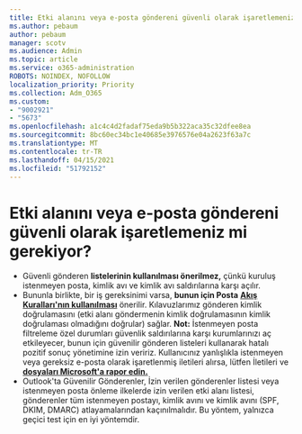 ```yaml
---
title: Etki alanını veya e-posta göndereni güvenli olarak işaretlemeniz mi gerekiyor?
ms.author: pebaum
author: pebaum
manager: scotv
ms.audience: Admin
ms.topic: article
ms.service: o365-administration
ROBOTS: NOINDEX, NOFOLLOW
localization_priority: Priority
ms.collection: Adm_O365
ms.custom:
- "9002921"
- "5673"
ms.openlocfilehash: a1c4c4d2fadaf75eda9b5b322aca35c32dfee8ea
ms.sourcegitcommit: 8bc60ec34bc1e40685e3976576e04a2623f63a7c
ms.translationtype: MT
ms.contentlocale: tr-TR
ms.lasthandoff: 04/15/2021
ms.locfileid: "51792152"
---
```

# <a name="need-to-mark-a-domain-or-email-sender-safe"></a>Etki alanını veya e-posta göndereni güvenli olarak işaretlemeniz mi gerekiyor?

- Güvenli gönderen **listelerinin kullanılması önerilmez,** çünkü kuruluş istenmeyen posta, kimlik avı ve kimlik avı saldırılarına karşı açılır.
- Bununla birlikte, bir iş gereksinimi varsa, **bunun için Posta** **[Akış Kuralları'nın kullanılması](https://docs.microsoft.com/microsoft-365/security/office-365-security/create-safe-sender-lists-in-office-365?view=o365-worldwide#recommended-use-mail-flow-rules)** önerilir. Kılavuzlarımız gönderen kimlik doğrulamasını (etki alanı göndermenin kimlik doğrulamasının kimlik doğrulaması olmadığını doğrular) sağlar. **Not:** İstenmeyen posta filtreleme özel durumları güvenlik saldırılarına karşı kurumlarınızı aç etkileyecer, bunun için güvenilir gönderen listeleri kullanarak hatalı pozitif sonuç yönetimine izin veririz. Kullanıcınız yanlışlıkla istenmeyen veya gereksiz e-posta olarak işaretlenmiş iletileri alırsa, lütfen İletileri ve **[dosyaları Microsoft'a rapor edin.](https://protection.office.com/reportsubmission)**
- Outlook'ta Güvenilir Gönderenler, İzin verilen gönderenler listesi  veya istenmeyen posta önleme ilkelerde izin verilen etki alanı listesi, gönderenler tüm istenmeyen postayı, kimlik avını ve kimlik avını (SPF, DKIM, DMARC) atlayamalarından kaçınılmalıdır. Bu yöntem, yalnızca geçici test için en iyi yöntemdir.
